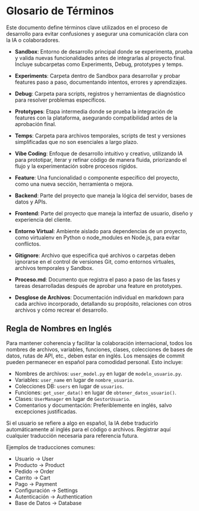 # Glosario de Términos

Este documento define términos clave utilizados en el proceso de desarrollo para evitar confusiones y asegurar una comunicación clara con la IA o colaboradores.

- **Sandbox**: Entorno de desarrollo principal donde se experimenta, prueba y valida nuevas funcionalidades antes de integrarlas al proyecto final. Incluye subcarpetas como Experiments, Debug, prototypes y temps.

- **Experiments**: Carpeta dentro de Sandbox para desarrollar y probar features paso a paso, documentando intentos, errores y aprendizajes.

- **Debug**: Carpeta para scripts, registros y herramientas de diagnóstico para resolver problemas específicos.

- **Prototypes**: Etapa intermedia donde se prueba la integración de features con la plataforma, asegurando compatibilidad antes de la aprobación final.

- **Temps**: Carpeta para archivos temporales, scripts de test y versiones simplificadas que no son esenciales a largo plazo.

- **Vibe Coding**: Enfoque de desarrollo intuitivo y creativo, utilizando IA para prototipar, iterar y refinar código de manera fluida, priorizando el flujo y la experimentación sobre procesos rígidos.

- **Feature**: Una funcionalidad o componente específico del proyecto, como una nueva sección, herramienta o mejora.

- **Backend**: Parte del proyecto que maneja la lógica del servidor, bases de datos y APIs.

- **Frontend**: Parte del proyecto que maneja la interfaz de usuario, diseño y experiencia del cliente.

- **Entorno Virtual**: Ambiente aislado para dependencias de un proyecto, como virtualenv en Python o node_modules en Node.js, para evitar conflictos.

- **Gitignore**: Archivo que especifica qué archivos o carpetas deben ignorarse en el control de versiones Git, como entornos virtuales, archivos temporales y Sandbox.

- **Proceso.md**: Documento que registra el paso a paso de las fases y tareas desarrolladas después de aprobar una feature en prototypes.

- **Desglose de Archivos**: Documentación individual en markdown para cada archivo incorporado, detallando su propósito, relaciones con otros archivos y cómo recrear el desarrollo.

## Regla de Nombres en Inglés

Para mantener coherencia y facilitar la colaboración internacional, todos los nombres de archivos, variables, funciones, clases, colecciones de bases de datos, rutas de API, etc., deben estar en inglés. Los mensajes de commit pueden permanecer en español para comodidad personal. Esto incluye:

- Nombres de archivos: `user_model.py` en lugar de `modelo_usuario.py`.
- Variables: `user_name` en lugar de `nombre_usuario`.
- Colecciones DB: `users` en lugar de `usuarios`.
- Funciones: `get_user_data()` en lugar de `obtener_datos_usuario()`.
- Clases: `UserManager` en lugar de `GestorUsuario`.
- Comentarios y documentación: Preferiblemente en inglés, salvo excepciones justificadas.

Si el usuario se refiere a algo en español, la IA debe traducirlo automáticamente al inglés para el código o archivos. Registrar aquí cualquier traducción necesaria para referencia futura.

Ejemplos de traducciones comunes:
- Usuario → User
- Producto → Product
- Pedido → Order
- Carrito → Cart
- Pago → Payment
- Configuración → Settings
- Autenticación → Authentication
- Base de Datos → Database
